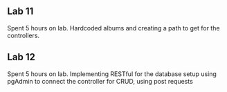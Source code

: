 ## Lab 11
Spent 5 hours on lab. Hardcoded albums and creating a path to get for the controllers.
## Lab 12
Spent 5 hours on lab. Implementing RESTful for the  database setup using pgAdmin to connect the controller for CRUD, using post requests
